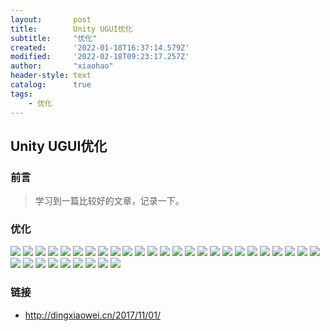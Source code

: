 ```yaml
---
layout:       post
title:        Unity UGUI优化
subtitle:     "优化"
created:      '2022-01-18T16:37:14.579Z'
modified:     '2022-02-18T09:23:17.257Z'
author:       "xiaohao"
header-style: text
catalog:      true
tags: 
	- 优化
---
```


## Unity UGUI优化

### 前言
> 学习到一篇比较好的文章，记录一下。

### 优化
![](img/in-post/ugui/ia_100000002.png)
![](img/in-post/ugui/ia_100000003.png)
![](img/in-post/ugui/ia_100000004.png)
![](img/in-post/ugui/ia_100000005.png)
![](img/in-post/ugui/ia_100000006.png)
![](img/in-post/ugui/ia_100000007.png)
![](img/in-post/ugui/ia_100000008.png)
![](img/in-post/ugui/ia_100000009.png)
![](img/in-post/ugui/ia_100000010.png)
![](img/in-post/ugui/ia_100000011.png)
![](img/in-post/ugui/ia_100000012.png)
![](img/in-post/ugui/ia_100000013.png)
![](img/in-post/ugui/ia_100000014.png)
![](img/in-post/ugui/ia_100000015.png)
![](img/in-post/ugui/ia_100000016.png)
![](img/in-post/ugui/ia_100000017.png)
![](img/in-post/ugui/ia_100000018.png)
![](img/in-post/ugui/ia_100000019.png)
![](img/in-post/ugui/ia_100000020.png)
![](img/in-post/ugui/ia_100000021.png)
![](img/in-post/ugui/ia_100000022.png)
![](img/in-post/ugui/ia_100000023.png)
![](img/in-post/ugui/ia_100000024.png)
![](img/in-post/ugui/ia_100000025.png)
![](img/in-post/ugui/ia_100000026.png)
![](img/in-post/ugui/ia_100000027.png)
![](img/in-post/ugui/ia_100000028.png)
![](img/in-post/ugui/ia_100000029.png)
![](img/in-post/ugui/ia_100000030.png)
![](img/in-post/ugui/ia_100000031.png)
![](img/in-post/ugui/ia_100000032.png)
![](img/in-post/ugui/ia_100000033.png)
![](img/in-post/ugui/ia_100000034.png)
![](img/in-post/ugui/ia_100000035.png)

### 链接
- http://dingxiaowei.cn/2017/11/01/

